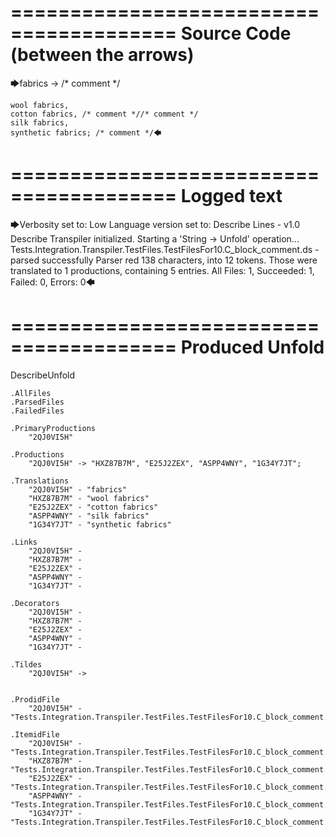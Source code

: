 ========================================
Source Code (between the arrows)
========================================

🡆fabrics -> /* comment */

	wool fabrics,
	cotton fabrics, /* comment *//* comment */
	silk fabrics,
	synthetic fabrics; /* comment */🡄

========================================
Logged text
========================================

🡆Verbosity set to: Low
Language version set to: Describe Lines - v1.0
Describe Transpiler initialized.
Starting a 'String -> Unfold' operation...
Tests.Integration.Transpiler.TestFiles.TestFilesFor10.C_block_comment.ds - parsed successfully
Parser red 138 characters, into 12 tokens.
Those were translated to 1 productions, containing 5 entries.
All Files: 1, Succeeded: 1, Failed: 0, Errors: 0🡄

========================================
Produced Unfold
========================================

DescribeUnfold

    .AllFiles
    .ParsedFiles
    .FailedFiles

    .PrimaryProductions
        "2QJ0VI5H" 

    .Productions
        "2QJ0VI5H" -> "HXZ87B7M", "E25J2ZEX", "ASPP4WNY", "1G34Y7JT";

    .Translations
        "2QJ0VI5H" - "fabrics"
        "HXZ87B7M" - "wool fabrics"
        "E25J2ZEX" - "cotton fabrics"
        "ASPP4WNY" - "silk fabrics"
        "1G34Y7JT" - "synthetic fabrics"

    .Links
        "2QJ0VI5H" - 
        "HXZ87B7M" - 
        "E25J2ZEX" - 
        "ASPP4WNY" - 
        "1G34Y7JT" - 

    .Decorators
        "2QJ0VI5H" - 
        "HXZ87B7M" - 
        "E25J2ZEX" - 
        "ASPP4WNY" - 
        "1G34Y7JT" - 

    .Tildes
        "2QJ0VI5H" -> 


    .ProdidFile
        "2QJ0VI5H" - "Tests.Integration.Transpiler.TestFiles.TestFilesFor10.C_block_comment.ds"

    .ItemidFile
        "2QJ0VI5H" - "Tests.Integration.Transpiler.TestFiles.TestFilesFor10.C_block_comment.ds"
        "HXZ87B7M" - "Tests.Integration.Transpiler.TestFiles.TestFilesFor10.C_block_comment.ds"
        "E25J2ZEX" - "Tests.Integration.Transpiler.TestFiles.TestFilesFor10.C_block_comment.ds"
        "ASPP4WNY" - "Tests.Integration.Transpiler.TestFiles.TestFilesFor10.C_block_comment.ds"
        "1G34Y7JT" - "Tests.Integration.Transpiler.TestFiles.TestFilesFor10.C_block_comment.ds"


